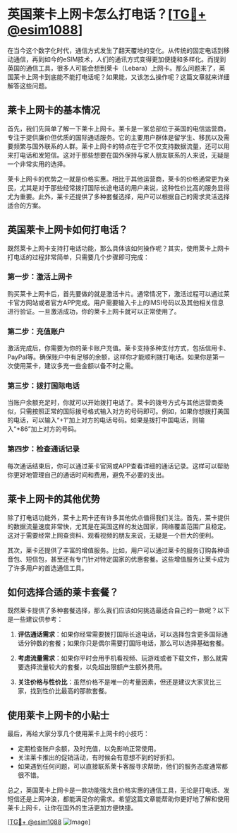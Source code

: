 # 英国莱卡上网卡怎么打电话？[[TG💪+ @esim1088](https://t.me/s/esim1088)]

在当今这个数字化时代，通信方式发生了翻天覆地的变化。从传统的固定电话到移动通信，再到如今的eSIM技术，人们的通讯方式变得更加便捷和多样化。而提到英国的通信工具，很多人可能会想到莱卡（Lebara）上网卡。那么问题来了，英国莱卡上网卡到底能不能打电话呢？如果能，又该怎么操作呢？这篇文章就来详细解答这些问题。

## 莱卡上网卡的基本情况

首先，我们先简单了解一下莱卡上网卡。莱卡是一家总部位于英国的电信运营商，专注于提供廉价但优质的国际通话服务。它的主要用户群体是留学生、移民以及需要频繁与国外联系的人群。莱卡上网卡的特点在于它不仅支持数据流量，还可以用来打电话和发短信。这对于那些想要在国外保持与家人朋友联系的人来说，无疑是一个非常实用的选择。

莱卡上网卡的优势之一就是价格实惠。相比于其他运营商，莱卡的价格通常更为亲民，尤其是对于那些经常拨打国际长途电话的用户来说，这种性价比高的服务显得尤为重要。此外，莱卡还提供了多种套餐选择，用户可以根据自己的需求灵活选择适合的方案。

## 英国莱卡上网卡如何打电话？

既然莱卡上网卡支持打电话功能，那么具体该如何操作呢？其实，使用莱卡上网卡打电话的过程非常简单，只需要几个步骤即可完成：

### 第一步：激活上网卡

购买莱卡上网卡后，首先要做的就是激活卡片。通常情况下，激活过程可以通过莱卡官方网站或者官方APP完成。用户需要输入卡上的IMSI号码以及其他相关信息进行验证。一旦激活成功，你的莱卡上网卡就可以正常使用了。

### 第二步：充值账户

激活完成后，你需要为你的莱卡账户充值。莱卡支持多种支付方式，包括信用卡、PayPal等。确保账户中有足够的余额，这样你才能顺利拨打电话。如果你是第一次使用莱卡，建议多充一些金额以备不时之需。

### 第三步：拨打国际电话

当账户余额充足时，你就可以开始拨打电话了。莱卡的拨号方式与其他运营商类似，只需按照正常的国际拨号格式输入对方的号码即可。例如，如果你想拨打美国的电话，可以输入“+1”加上对方的电话号码。如果是拨打中国电话，则输入“+86”加上对方的号码。

### 第四步：检查通话记录

每次通话结束后，你可以通过莱卡官网或APP查看详细的通话记录。这样可以帮助你更好地管理自己的通话时间和费用，避免不必要的支出。

## 莱卡上网卡的其他优势

除了打电话功能外，莱卡上网卡还有许多其他优点值得我们关注。首先，莱卡提供的数据流量速度非常快，尤其是在英国这样的发达国家，网络覆盖范围广且稳定。这对于需要经常上网查资料、观看视频的朋友来说，无疑是一个巨大的便利。

其次，莱卡还提供了丰富的增值服务。比如，用户可以通过莱卡的服务订购各种语音包、短信包，甚至还有专门针对特定国家的优惠套餐。这些增值服务让莱卡成为了许多用户的首选通信工具。

## 如何选择合适的莱卡套餐？

既然莱卡提供了多种套餐选择，那么我们应该如何挑选最适合自己的一款呢？以下是一些建议供参考：

1. **评估通话需求**：如果你经常需要拨打国际长途电话，可以选择包含更多国际通话分钟数的套餐；如果你只是偶尔需要打国际电话，那么可以选择基础套餐。
   
2. **考虑流量需求**：如果你平时会用手机看视频、玩游戏或者下载文件，那么就需要选择流量较大的套餐，以免超出限额产生额外费用。

3. **关注价格与性价比**：虽然价格不是唯一的考量因素，但还是建议大家货比三家，找到性价比最高的那款套餐。

## 使用莱卡上网卡的小贴士

最后，再给大家分享几个使用莱卡上网卡的小技巧：

- 定期检查账户余额，及时充值，以免影响正常使用。
- 关注莱卡推出的促销活动，有时候会有意想不到的好折扣。
- 如果遇到任何问题，可以直接联系莱卡客服寻求帮助，他们的服务态度通常都很不错。

总之，英国莱卡上网卡是一款功能强大且价格实惠的通信工具，无论是打电话、发短信还是上网冲浪，都能满足你的需求。希望这篇文章能帮助你更好地了解和使用莱卡上网卡，让你在国外的生活更加方便快捷。

[[TG💪+ @esim1088](https://t.me/s/esim1088) ![Image](https://i.postimg.cc/4NQfJmqS/Snipaste-2025-05-13-00-14-12.png)]